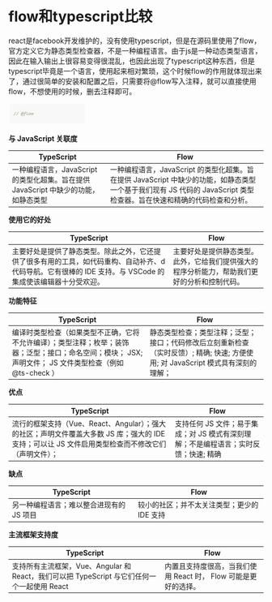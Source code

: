 # flow和typescript比较

react是facebook开发维护的，没有使用typescript，但是在源码里使用了flow，官方定义它为静态类型检查器，不是一种编程语言。由于js是一种动态类型语言，因此在输入输出上很容易变得很混乱，也因此出现了typescript这种东西，但是typescript毕竟是一个语言，使用起来相对繁琐，这个时候flow的作用就体现出来了，通过很简单的安装和配置之后，只需要将@flow写入注释，就可以直接使用flow，不想使用的时候，删去注释即可。

<div align="left">
    <img src=./flow和typescript.png width=30% />
</div>

**与 JavaScript 关联度**

| TypeScript | Flow |
| ---- | ----|
| 一种编程语言，JavaScript 的类型化超集。旨在提供 JavaScript 中缺少的功能，如静态类型 | 一种编程语言，JavaScript 的类型化超集。旨在提供 JavaScript 中缺少的功能，如静态类型	一个基于我们现有 JS 代码的 JavaScript 类型检查器。旨在快速和精确的代码检查和分析。 |

**使用它的好处**

| TypeScript | Flow |
| ---- | ----|
| 主要好处是提供了静态类型。除此之外，它还提供了很多有用的工具，如代码重构、自动补齐、d代码导航。它有很棒的 IDE 支持。与 VSCode 的集成使该编辑器十分受欢迎。	 |  主要好处是提供静态类型。此外，它给我们提供强大的程序分析能力，帮助我们更好的分析和控制代码。|

**功能特征**

| TypeScript | Flow |
| ---- | ---- |
| 编译时类型检查（如果类型不正确，它将不允许编译）；类型注释；枚举；装饰器；泛型；接口；命名空间；模块； JSX; 声明文件； JS 文件类型检查（例如 @ts-check ）	 |  静态类型检查；类型注释；泛型；接口；代码修改后立刻重新检查（实时反馈）; 精确; 快速; 方便使用; 对 JavaScript 模式具有深刻的理解；|

**优点**

| TypeScript | Flow |
| ---- | ---- |
| 流行的框架支持（Vue、React、Angular）；强大的社区；声明文件覆盖大多数 JS 库；强大的 IDE 支持；可以让 JS 文件启用类型检查而不修改它们（声明文件）； | 支持任何 JS 文件；易于集成；对 JS 模式有深刻理解；不是编程语言；实时反馈；快速; 精确 |


**缺点**

| TypeScript | Flow |
| ---- | ---- |
| 另一种编程语言；难以整合进现有的 JS 项目 | 较小的社区；并不太关注类型；更少的 IDE 支持 |

**主流框架支持度**

| TypeScript | Flow |
| ---- | ---- |
| 支持所有主流框架，Vue、Angular 和 React，我们可以把 TypeScript 与它们任何一个一起使用	React | 内置且支持度很高，当我们使用 React 时， Flow 可能是更好的选择。|
